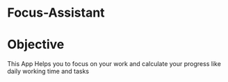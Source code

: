 # Focus-Assistant
# Objective
This App Helps you to focus on your work and calculate your progress like daily working time and tasks
